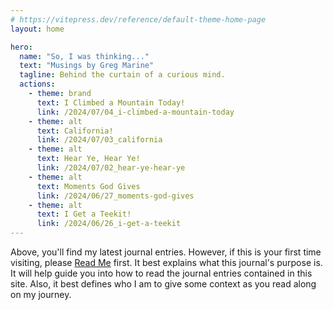 ```yaml
---
# https://vitepress.dev/reference/default-theme-home-page
layout: home

hero:
  name: "So, I was thinking..."
  text: "Musings by Greg Marine"
  tagline: Behind the curtain of a curious mind.
  actions:
    - theme: brand
      text: I Climbed a Mountain Today!
      link: /2024/07/04_i-climbed-a-mountain-today
    - theme: alt
      text: California!
      link: /2024/07/03_california
    - theme: alt
      text: Hear Ye, Hear Ye!
      link: /2024/07/02_hear-ye-hear-ye
    - theme: alt
      text: Moments God Gives
      link: /2024/06/27_moments-god-gives
    - theme: alt
      text: I Get a Teekit!
      link: /2024/06/26_i-get-a-teekit
---
```


Above, you'll find my latest journal entries. However, if this is your first time visiting, please [Read Me](read-me) first. It best explains what this journal's purpose is. It will help guide you into how to read the journal entries contained in this site. Also, it best defines who I am to give some context as you read along on my journey.